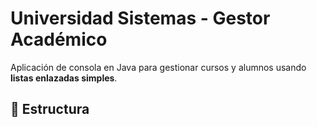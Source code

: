 # Universidad Sistemas - Gestor Académico

Aplicación de consola en Java para gestionar cursos y alumnos usando **listas enlazadas simples**.

## 📂 Estructura
